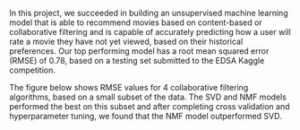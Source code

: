 In this project, we succeeded in building an unsupervised machine learning model that is able to recommend movies based on content-based or collaborative filtering and is capable of accurately predicting how a user will rate a movie they have not yet viewed, based on their historical preferences. Our top performing model has a root mean squared error (RMSE) of 0.78, based on a testing set submitted to the EDSA Kaggle competition.

The figure below shows RMSE values for 4 collaborative filtering algorithms, based on a small subset of the data. The SVD and NMF models performed the best on this subset and after completing cross validation and hyperparameter tuning, we found that the NMF model outperformed SVD.
